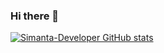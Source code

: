 
### Hi there 👋

<!--
**Simanta-Developer/Simanta-Developer** is a ✨ _special_ ✨ repository because its `README.md` (this file) appears on your GitHub profile.

Here are some ideas to get you started:


- 🌱 I’m currently learning DSA


-->
[![Simanta-Developer GitHub stats](https://github-readme-stats.vercel.app/api?username=Simanta-Developer&count_private=true&show_icons=true&theme=tokyonight)](https://github.com/Simanta-Developer/github-readme-stats)






